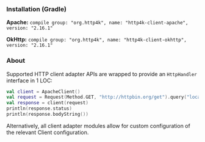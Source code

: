 ### Installation (Gradle)
**Apache:** ```compile group: "org.http4k", name: "http4k-client-apache", version: "2.16.1"```

**OkHttp:** ```compile group: "org.http4k", name: "http4k-client-okhttp", version: "2.16.1"```

### About
Supported HTTP client adapter APIs are wrapped to provide an `HttpHandler` interface in 1 LOC:

```kotlin
val client = ApacheClient()
val request = Request(Method.GET, "http://httpbin.org/get").query("location", "John Doe")
val response = client(request)
println(response.status)
println(response.bodyString())
```

Alternatively, all client adapter modules allow for custom configuration of the relevant Client configuration.
